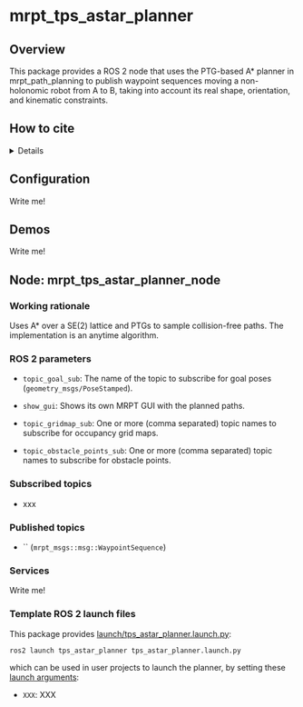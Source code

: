 # mrpt_tps_astar_planner

## Overview
This package provides a ROS 2 node that uses the PTG-based A* planner in mrpt_path_planning
to publish waypoint sequences moving a non-holonomic robot from A to B, taking into account
its real shape, orientation, and kinematic constraints.

## How to cite

<details>
    TBD!
</details>


## Configuration

Write me!

## Demos

Write me!

## Node: mrpt_tps_astar_planner_node

### Working rationale

Uses A* over a SE(2) lattice and PTGs to sample collision-free paths. The implementation is an anytime algorithm.


### ROS 2 parameters

* `topic_goal_sub`: The name of the topic to subscribe for goal poses (`geometry_msgs/PoseStamped`).

* `show_gui`: Shows its own MRPT GUI with the planned paths.

* `topic_gridmap_sub`: One or more (comma separated) topic names to subscribe for occupancy grid maps.

* `topic_obstacle_points_sub`: One or more (comma separated) topic names to subscribe for obstacle points.

### Subscribed topics
* xxx

### Published topics
* `` (`mrpt_msgs::msg::WaypointSequence`)

### Services

Write me!

### Template ROS 2 launch files

This package provides [launch/tps_astar_planner.launch.py](launch/tps_astar_planner.launch.py):

    ros2 launch tps_astar_planner tps_astar_planner.launch.py

which can be used in user projects to launch the planner, by setting these [launch arguments](https://docs.ros.org/en/rolling/Tutorials/Intermediate/Launch/Using-Substitutions.html):

* ``XXX``: XXX


